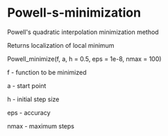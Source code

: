 # Powell-s-minimization
Powell's quadratic interpolation minimization method

Returns localization of local minimum

Powell_minimize(f, a, h = 0.5, eps = 1e-8, nmax = 100)

f - function to be minimized

a - start point

h - initial step size

eps - accuracy

nmax - maximum steps
